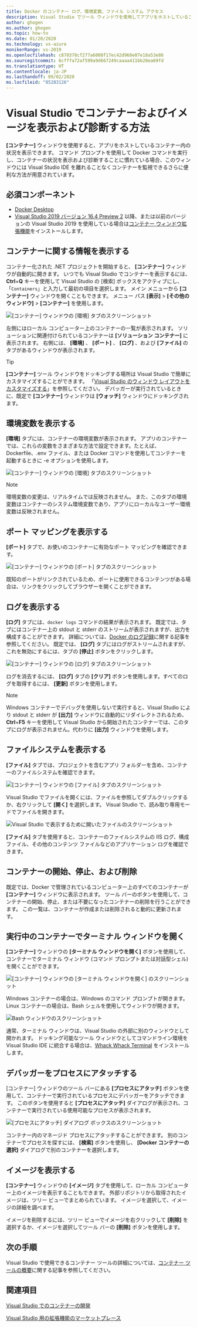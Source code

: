 ```yaml
---
title: Docker のコンテナー ログ、環境変数、ファイル システム アクセス
description: Visual Studio でツール ウィンドウを使用してアプリをホストしているコンテナー内の状況を表示することにより、コンテナーベースのアプリをデバッグおよび診断する機能を向上させる方法について説明します。
author: ghogen
ms.author: ghogen
ms.topic: how-to
ms.date: 01/20/2020
ms.technology: vs-azure
monikerRange: vs-2019
ms.openlocfilehash: c870378cf277a6008f17ec42d960e07e18a53e86
ms.sourcegitcommit: 6cfffa72af599a9d667249caaaa411bb28ea69fd
ms.translationtype: HT
ms.contentlocale: ja-JP
ms.lasthandoff: 09/02/2020
ms.locfileid: "85283126"
---
```

# <a name="how-to-view-and-diagnose-containers-and-images-in-visual-studio"></a>Visual Studio でコンテナーおよびイメージを表示および診断する方法

**[コンテナー]** ウィンドウを使用すると、アプリをホストしているコンテナー内の状況を表示できます。 コマンド プロンプトを使用して Docker コマンドを実行し、コンテナーの状況を表示および診断することに慣れている場合、このウィンドウには Visual Studio IDE を離れることなくコンテナーを監視できるさらに便利な方法が用意されています。

## <a name="prerequisites"></a>必須コンポーネント

- [Docker Desktop](https://hub.docker.com/editions/community/docker-ce-desktop-windows)
- [Visual Studio 2019 バージョン 16.4 Preview 2](https://visualstudio.microsoft.com/downloads) 以降、または以前のバージョンの Visual Studio 2019 を使用している場合は[コンテナー ウィンドウ拡張機能](https://marketplace.visualstudio.com/items?itemName=ms-azuretools.vs-containers-tools-extensions)をインストールします。

## <a name="view-information-about-your-containers"></a>コンテナーに関する情報を表示する

コンテナー化された .NET プロジェクトを開始すると、 **[コンテナー]** ウィンドウが自動的に開きます。 いつでも Visual Studio でコンテナーを表示するには、**Ctrl**+**Q** キーを使用して Visual Studio の [検索] ボックスをアクティブにし、「`Containers`」と入力して最初の項目を選択します。 メイン メニューから **[コンテナー]** ウィンドウを開くこともできます。 メニュー パス **[表示]**  >  **[その他のウィンドウ]**  >  **[コンテナー]** を使用します。  

![[コンテナー] ウィンドウの [環境] タブのスクリーンショット](media/view-and-diagnose-containers/container-window.png)

左側にはローカル コンピューター上のコンテナーの一覧が表示されます。 ソリューションに関連付けられているコンテナーは **[ソリューション コンテナー]** に表示されます。 右側には、 **[環境]** 、 **[ポート]** 、 **[ログ]** 、および **[ファイル]** のタブがあるウィンドウが表示されます。

> [!TIP]
> **[コンテナー]** ツール ウィンドウをドッキングする場所は Visual Studio で簡単にカスタマイズすることができます。 「[Visual Studio のウィンドウ レイアウトをカスタマイズする](../ide/customizing-window-layouts-in-visual-studio.md)」を参照してください。 デバッガーが実行されているときに、既定で **[コンテナー]** ウィンドウは **[ウォッチ]** ウィンドウにドッキングされます。

## <a name="view-environment-variables"></a>環境変数を表示する

**[環境]** タブには、コンテナーの環境変数が表示されます。 アプリのコンテナーでは、これらの変数をさまざまな方法で設定できます。たとえば、Dockerfile、.env ファイル、または Docker コマンドを使用してコンテナーを起動するときに -e オプションを使用します。

![[コンテナー] ウィンドウの [環境] タブのスクリーンショット](media/view-and-diagnose-containers/containers-environment-vars.png)

> [!NOTE]
> 環境変数の変更は、リアルタイムでは反映されません。 また、このタブの環境変数はコンテナーのシステム環境変数であり、アプリにローカルなユーザー環境変数は反映されません。

## <a name="view-port-mappings"></a>ポート マッピングを表示する

**[ポート]** タブで、お使いのコンテナーに有効なポート マッピングを確認できます。

![[コンテナー] ウィンドウの [ポート] タブのスクリーンショット](media/view-and-diagnose-containers/containers-ports.png)

既知のポートがリンクされているため、ポートに使用できるコンテンツがある場合は、リンクをクリックしてブラウザーを開くことができます。

## <a name="view-logs"></a>ログを表示する

**[ログ]** タブには、`docker logs` コマンドの結果が表示されます。 既定では、タブにはコンテナー上の stdout と stderr のストリームが表示されますが、出力を構成することができます。 詳細については、[Docker のログ記録](https://docs.docker.com/config/containers/logging/)に関する記事を参照してください。  既定では、 **[ログ]** タブにはログがストリームされますが、これを無効にするには、タブの **[停止]** ボタンをクリックします。

![[コンテナー] ウィンドウの [ログ] タブのスクリーンショット](media/view-and-diagnose-containers/containers-logs.png)

ログを消去するには、 **[ログ]** タブの **[クリア]** ボタンを使用します。すべてのログを取得するには、 **[更新]** ボタンを使用します。

> [!NOTE]
> Windows コンテナーでデバッグを使用しないで実行すると、Visual Studio により stdout と stderr が **[出力]** ウィンドウに自動的にリダイレクトされるため、**Ctrl**+**F5** キーを使用して Visual Studio から開始されたコンテナーでは、このタブにログが表示されません。代わりに **[出力]** ウィンドウを使用します。

## <a name="view-the-filesystem"></a>ファイルシステムを表示する

**[ファイル]** タブでは、プロジェクトを含むアプリ フォルダーを含め、コンテナーのファイルシステムを確認できます。

![[コンテナー] ウィンドウの [ファイル] タブのスクリーンショット](media/view-and-diagnose-containers/container-filesystem.png)

Visual Studio でファイルを開くには、ファイルを参照してダブルクリックするか、右クリックして **[開く]** を選択します。 Visual Studio で、読み取り専用モードでファイルを開きます。

![Visual Studio で表示するために開いたファイルのスクリーンショット](media/view-and-diagnose-containers/container-file-open.png)

**[ファイル]** タブを使用すると、コンテナーのファイルシステムの IIS ログ、構成ファイル、その他のコンテンツ ファイルなどのアプリケーション ログを確認できます。

## <a name="start-stop-and-remove-containers"></a>コンテナーの開始、停止、および削除

既定では、Docker で管理されているコンピューター上のすべてのコンテナーが **[コンテナー]** ウィンドウに表示されます。 ツール バーのボタンを使用して、コンテナーの開始、停止、または不要になったコンテナーの削除を行うことができます。  この一覧は、コンテナーが作成または削除されると動的に更新されます。

## <a name="open-a-terminal-window-in-a-running-container"></a>実行中のコンテナーでターミナル ウィンドウを開く

**[コンテナー]** ウィンドウの **[ターミナル ウィンドウを開く]** ボタンを使用して、コンテナーでターミナル ウィンドウ (コマンド プロンプトまたは対話型シェル) を開くことができます。

![[コンテナー] ウィンドウの [ターミナル ウィンドウを開く] のスクリーンショット](media/view-and-diagnose-containers/containers-open-terminal-window.png)

Windows コンテナーの場合は、Windows のコマンド プロンプトが開きます。 Linux コンテナーの場合は、Bash シェルを使用してウィンドウが開きます。

![Bash ウィンドウのスクリーンショット](media/view-and-diagnose-containers/container-bash-window.png)

通常、ターミナル ウィンドウは、Visual Studio の外部に別のウィンドウとして開かれます。 ドッキング可能なツール ウィンドウとしてコマンドライン環境を Visual Studio IDE に統合する場合は、[Whack Whack Terminal](https://marketplace.visualstudio.com/items?itemName=DanielGriffen.WhackWhackTerminal) をインストールします。

## <a name="attach-the-debugger-to-a-process"></a>デバッガーをプロセスにアタッチする

[コンテナー] ウィンドウのツール バーにある **[プロセスにアタッチ]** ボタンを使用して、コンテナーで実行されているプロセスにデバッガーをアタッチできます。 このボタンを使用すると **[プロセスにアタッチ]** ダイアログが表示され、コンテナーで実行されている使用可能なプロセスが表示されます。  

![[プロセスにアタッチ] ダイアログ ボックスのスクリーンショット](media/view-and-diagnose-containers/containers-attach-to-process.jpg)

コンテナー内のマネージド プロセスにアタッチすることができます。 別のコンテナーでプロセスを探すには、 **[検索]** ボタンを使用し、 **[Docker コンテナーの選択]** ダイアログで別のコンテナーを選択します。

## <a name="viewing-images"></a>イメージを表示する

**[コンテナー]** ウィンドウの **[イメージ]** タブを使用して、ローカル コンピューター上のイメージを表示することもできます。 外部リポジトリから取得されたイメージは、ツリー ビューでまとめられています。 イメージを選択して、イメージの詳細を調べます。

イメージを削除するには、ツリー ビューでイメージを右クリックして **[削除]** を選択するか、イメージを選択してツール バーの **[削除]** ボタンを使用します。

## <a name="next-steps"></a>次の手順

Visual Studio で使用できるコンテナー ツールの詳細については、[コンテナー ツールの概要](overview.md)に関する記事を参照してください。

## <a name="see-also"></a>関連項目

[Visual Studio でのコンテナーの開発](/visualstudio/containers)

[Visual Studio 用の拡張機能のマーケットプレース](https://marketplace.visualstudio.com/)
